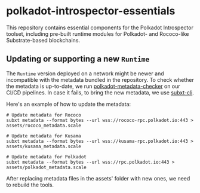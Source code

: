 # polkadot-introspector-essentials

This repository contains essential components for the Polkadot Introspector toolset, including pre-built runtime modules for Polkadot- and Rococo-like Substrate-based blockchains.

## Updating or supporting a new `Runtime`

The `Runtime` version deployed on a network might be newer and incompatible with the metadata bundled in the repository. To check whether the metadata is up-to-date, we run [polkadot-metadata-checker](../metadata-checker/README.md) on our CI/CD pipelines. In case it fails, to bring the new metadata, we use [subxt-cli](https://github.com/paritytech/subxt/#downloading-metadata-from-a-substrate-node).

Here's an example of how to update the metadata:

```
# Update metadata for Rococo
subxt metadata --format bytes --url wss://rococo-rpc.polkadot.io:443 > assets/rococo_metadata.scale

# Update metadata for Kusama
subxt metadata --format bytes --url wss://kusama-rpc.polkadot.io:443 > assets/kusama_metadata.scale

# Update metadata for Polkadot
subxt metadata --format bytes --url wss://rpc.polkadot.io:443 > assets/polkadot_metadata.scale
```

After replacing metadata files in the assets' folder with new ones, we need to rebuild the tools.

